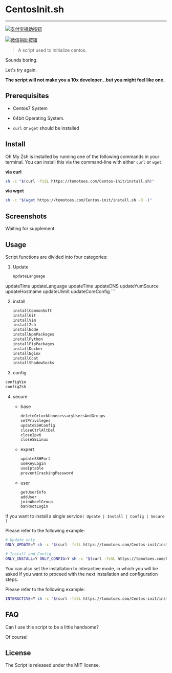 # CentosInit.sh

------

[![支付宝捐助按钮](https://camo.githubusercontent.com/f4874996db5ac421925db08778d800d76d36abbc/68747470733a2f2f696d672e736869656c64732e696f2f62616467652f2545362539342541462545342542422539382545352541452539442d25453525393025393154412545362538442539302545352538412541392d677265656e2e737667)](https://cdn.jsdelivr.net/gh/Tomotoes/images/blog/alipay.png)

[![微信捐助按钮](https://camo.githubusercontent.com/26101aa838286ad0d45a6f71b25fdc6e14e7668c/68747470733a2f2f696d672e736869656c64732e696f2f62616467652f2545352542452541452545342542462541312d25453525393025393154412545362538442539302545352538412541392d677265656e2e737667)](https://cdn.jsdelivr.net/gh/Tomotoes/images/blog/wechat.png)



> A script used to initialize centos.
>

Sounds boring.

Let's try again.

**The script will not make you a 10x developer...but you might feel like one.**



## Prerequisites
- Centos7 System

- 64bit Operating System.

- `curl` or `wget` should be installed



## Install
Oh My Zsh is installed by running one of the following commands in your terminal. You can install this via the command-line with either `curl` or `wget`.

**via curl**
```sh
sh -c "$(curl -fsSL https://tomotoes.com/Centos-init/install.sh)"
```

**via wget**
```sh
sh -c "$(wget https://tomotoes.com/Centos-init/install.sh -O -)"
```



## Screenshots

Waiting for supplement.



## Usage

Script functions are divided into four categories:
1. Update
	```sh
	updateLanguage
  updateTime
	updateLanguage
	updateTime
	updateDNS
	updateYumSource
	updateHostname
	updateUlimit
	updateCoreConfig
	```

2. install
   ```sh
   installCommonSoft
   installGit
   installVim
   installZsh
   installNode
   installNpmPackages
   installPython
   installPipPackages
   installDocker
   installNginx
   installCcat
   installShadowSocks
   ```

3. config
  ```sh
  configVim
  configZsh
  ```

4. secure
   - base

     ```sh
     deleteOrLockUnnecessaryUsersAndGroups
     setPrivileges
     updateSSHConfig
     closeCtrlAltDel
     closeIpv6
     closeSELinux
     ```

   - expert

     ```sh
     updateSSHPort
     useKeyLogin
     useIptable
     preventCrackingPassword
     ```

   - user

     ```sh
     getUserInfo
     addUser
     joinWheelGroup
     banRootLogin
     ```



If you want to install a single service`( Update | Install | Config | Secure )`

Please refer to the following example:

```sh
# Update only
ONLY_UPDATE=Y sh -c "$(curl -fsSL https://tomotoes.com/Centos-init/install.sh)"

# Install and Config
ONLY_INSTALL=Y ONLY_CONFIG=Y sh -c "$(curl -fsSL https://tomotoes.com/Centos-init/install.sh)"
```



You can also set the installation to interactive mode, in which you will be asked if you want to proceed with the next installation and configuration steps.

Please refer to the following example:

```sh
INTERACTIVE=Y sh -c "$(curl -fsSL https://tomotoes.com/Centos-init/install.sh)"
```



## FAQ

Can I use this script to be a little handsome?

Of course!



## License
The Script is released under the MIT license.
